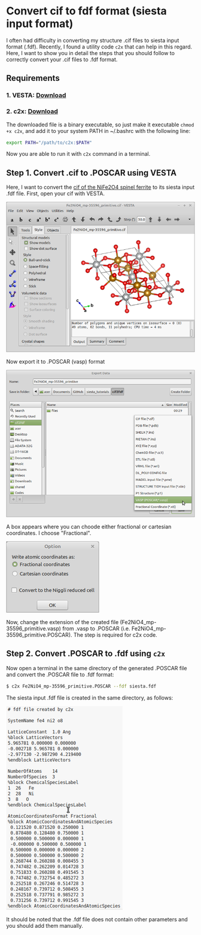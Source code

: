 # Convert cif to fdf format (siesta input format)
I often had difficulty in converting my structure .cif files to siesta input format (.fdf). Recently, I found a utility code `c2x` that can help in this regard. Here, I want to show you in detail the steps that you should follow to correctly convert your .cif files to .fdf format.

## Requirements
### 1. VESTA: [Download](http://jp-minerals.org/vesta/en/download.html)
### 2. c2x: [Download](https://www.c2x.org.uk/downloads/)
The downloaded file is a binary executable, so just make it executable `chmod +x c2x`, and add it to your system PATH in ~/.bashrc with the following line:
```bash
export PATH="/path/to/c2x:$PATH"
```
Now you are able to run it with `c2x` command in a terminal.

## Step 1. Convert .cif to .POSCAR using VESTA
Here, I want to convert the [cif of the NiFe2O4 spinel ferrite](https://materialsproject.org/materials/mp-694944) to its siesta input .fdf file. First, open your cif with VESTA. 

![](files/open_cif_in_VESTA.png)

Now export it to .POSCAR (vasp) format

![](files/export_to_POSCAR.png)

A box appears where you can choode either fractional or cartesian coordinates. I choose "Fractional".

![](files/choose_fractional_or_cartesian.png)

Now, change the extension of the created file (Fe2NiO4_mp-35596_primitive.vasp) from .vasp to .POSCAR (i.e. Fe2NiO4_mp-35596_primitive.POSCAR). The step is required for c2x code.
## Step 2. Convert .POSCAR to .fdf using `c2x`
Now open a terminal in the same directory of the generated .POSCAR file and convert the .POSCAR file to .fdf format:

```bash
$ c2x Fe2NiO4_mp-35596_primitive.POSCAR --fdf siesta.fdf
```
The siesta input .fdf file is created in the same directory, as follows:

![](files/siesta_input_screenshot.png)

It should be noted that the .fdf file does not contain other parameters and you should add them manually.
